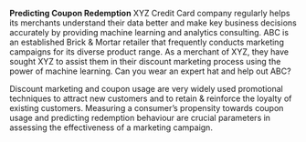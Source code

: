 **Predicting Coupon Redemption**
XYZ Credit Card company regularly helps its merchants understand their data better and make key business decisions accurately by 
providing machine learning and analytics consulting. ABC is an established Brick & Mortar retailer that frequently conducts 
marketing campaigns for its diverse product range. As a merchant of XYZ, they have sought XYZ to assist them in their discount marketing 
process using the power of machine learning. Can you wear an expert hat and help out ABC?

 

Discount marketing and coupon usage are very widely used promotional techniques to attract new customers and to retain & reinforce 
the loyalty of existing customers. Measuring a consumer’s propensity towards coupon usage and predicting redemption behaviour 
are crucial parameters in assessing the effectiveness of a marketing campaign.

 
